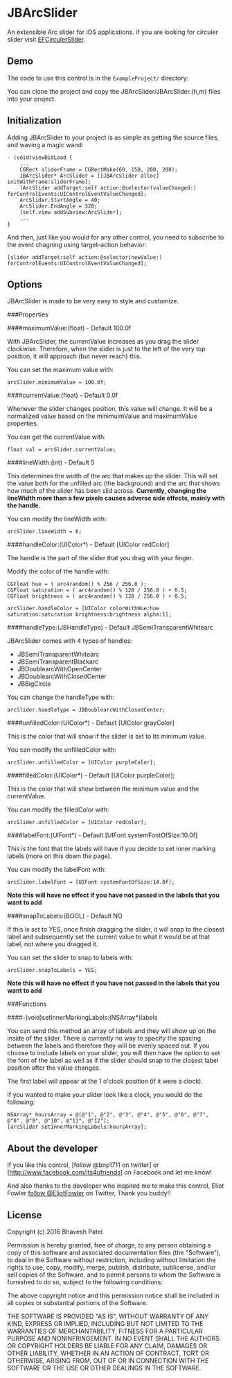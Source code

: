 JBArcSlider
================

An extensible Arc slider for iOS applications. if you are looking for circuler slider visit <a href="https://github.com/eliotfowler/EFCircularSlider">EFCirculerSlider</a>.

Demo
----

The code to use this control is in the `ExampleProject/` directory:

You can clone the project and copy the JBArcSlider/JBArcSlider.{h,m} files into your project.


Initialization
--------------

Adding JBArcSlider to your project is as simple as getting the source files, and waving a magic wand:

``` objc
- (void)viewDidLoad {
	...
    CGRect sliderFrame = CGRectMake(60, 150, 200, 200);
    JBArcSlider* ArcSlider = [[JBArcSlider alloc] initWithFrame:sliderFrame];
    [ArcSlider addTarget:self action:@selector(valueChanged:) forControlEvents:UIControlEventValueChanged];
    ArcSlider.StartAngle = 40;
    ArcSlider.EndAngle = 320;
    [self.view addSubview:ArcSlider];
    ...
}
```

And then, just like you would for any other control, you need to subscribe to the event chagning using target-action behavior:

```objc
[slider addTarget:self action:@selector(newValue:) forControlEvents:UIControlEventValueChanged];
```

Options
-------

JBArcSlider is made to be very easy to style and customize.

###Properties

####maximumValue:(float) - Default 100.0f

With JBArcSlider, the currentValue increases as you drag the slider clockwise. Therefore, when 
the slider is just to the left of the very top position, it will approach (but never reach) this. 

You can set the maximum value with:

```objc
arcSlider.minimumValue = 100.0f;
```

####currentValue:(float) - Default 0.0f

Whenever the slider changes position, this value will change. It will be a normalized value based on the minimuimValue and maximumValue properties.

You can get the currentValue with:

```objc
float val = arcSlider.currentValue;
```

####lineWidth:(int) - Default 5

This determines the width of the arc that makes up the slider. This will set the value both for the unfilled arc (the background) and the arc that shows how much of the slider has been slid across. **Currently, changing the lineWidth more than a few pixels causes adverse side effects, mainly with the handle.**

You can modify the lineWidth with:

```objc
arcSlider.lineWidth = 6;
```

####handleColor:(UIColor*) - Default [UIColor redColor]

The handle is the part of the slider that you drag with your finger.

Modify the color of the handle with:

```objc
CGFloat hue = ( arc4random() % 256 / 256.0 );
CGFloat saturation = ( arc4random() % 128 / 256.0 ) + 0.5;
CGFloat brightness = ( arc4random() % 128 / 256.0 ) + 0.5;

arcSlider.handleColor = [UIColor colorWithHue:hue saturation:saturation brightness:brightness alpha:1];
```

####handleType:(JBHandleType) - Default JBSemiTransparentWhitearc

JBArcSlider comes with 4 types of handles:

- JBSemiTransparentWhitearc
- JBSemiTransparentBlackarc
- JBDoublearcWithOpenCenter
- JBDoublearcWithClosedCenter
- JBBigCircle

You can change the handleType with:

```objc
arcSlider.handleType = JBDoublearcWithClosedCenter;
```

####unfilledColor:(UIColor*) - Default [UIColor grayColor]

This is the color that will show if the slider is set to its minimum value.

You can modify the unfilledColor with:

```objc
arcSlider.unfilledColor = [UIColor purpleColor];
```

####filledColor:(UIColor*) - Default [UIColor purpleColor];

This is the color that will show between the minimum value and the currentValue.

You can modify the filledColor with:

```objc
arcSlider.unfilledColor = [UIColor redColor];
```

####labelFont:(UIFont*) - Default [UIFont systemFontOfSize:10.0f]

This is the font that the labels will have if you decide to set inner marking labels (more on this down the page). 

You can modify the labelFont with:

```objc
arcSlider.labelFont = [UIFont systemFontOfSize:14.0f];
```

**Note this will have no effect if you have not passed in the labels that you want to add**

####snapToLabels:(BOOL) - Default NO

If this is set to YES, once finish dragging the slider, it will snap to the closest label and subsequently set the current value to what it would be at that label, not where you dragged it.

You can set the slider to snap to labels with:

```objc
arcSlider.snapToLabels = YES;
```

**Note this will have no effect if you have not passed in the labels that you want to add**

###Functions

####-(void)setInnerMarkingLabels:(NSArray*)labels

You can send this method an array of labels and they will show up on the inside of the slider. There is currently no way to specify the spacing between the labels and therefore they will be evenly spaced out. If you choose to include labels on your slider, you will then have the option to set the font of the label as well as if the slider should snap to the closest label position after the value changes.

The first label will appear at the 1 o'clock position (if it were a clock).

If you wanted to make your slider look like a clock, you would do the following:

```objc
NSArray* hoursArray = @[@"1", @"2", @"3", @"4", @"5", @"6", @"7", @"8", @"9", @"10", @"11", @"12"];
[arcSlider setInnerMarkingLabels:hoursArray];
``` 

About the developer
-------------------

If you like this control, [follow @bnp1711 on twitter] or [http://www.facebook.com/its4ufriends] on Facebook and let me know!

And also thanks to the developer who inspired me to make this control, Eliot Fowler [follow @EliotFowler](http://www.twitter.com/eliotfowler) on Twitter, Thank you buddy!!


License
-------

Copyright (c) 2016 Bhavesh Patel

Permission is hereby granted, free of charge, to any person obtaining a copy of this software and associated documentation files (the "Software"), to deal in the Software without restriction, including without limitation the rights to use, copy, modify, merge, publish, distribute, sublicense, and/or sell copies of the Software, and to permit persons to whom the Software is furnished to do so, subject to the following conditions:

The above copyright notice and this permission notice shall be included in all copies or substantial portions of the Software.

THE SOFTWARE IS PROVIDED "AS IS", WITHOUT WARRANTY OF ANY KIND, EXPRESS OR IMPLIED, INCLUDING BUT NOT LIMITED TO THE WARRANTIES OF MERCHANTABILITY, FITNESS FOR A PARTICULAR PURPOSE AND NONINFRINGEMENT. IN NO EVENT SHALL THE AUTHORS OR COPYRIGHT HOLDERS BE LIABLE FOR ANY CLAIM, DAMAGES OR OTHER LIABILITY, WHETHER IN AN ACTION OF CONTRACT, TORT OR OTHERWISE, ARISING FROM, OUT OF OR IN CONNECTION WITH THE SOFTWARE OR THE USE OR OTHER DEALINGS IN THE SOFTWARE.
